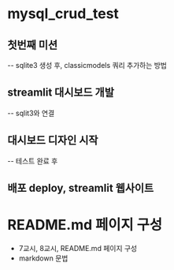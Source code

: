 # mysql_crud_test

## 첫번째 미션
-- sqlite3 생성 후, classicmodels 쿼리 추가하는 방법

## streamlit 대시보드 개발
-- sqlit3와 연결

## 대시보드 디자인 시작
-- 테스트 완료 후

## 배포 deploy, streamlit 웹사이트 

# README.md 페이지 구성
- 7교시, 8교시, README.md 페이지 구성
- markdown 문법
